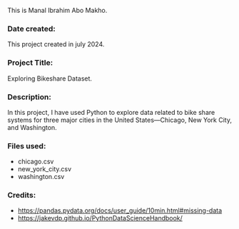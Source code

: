This is Manal Ibrahim Abo Makho.

### Date created:
This project created in july 2024.

### Project Title:
Exploring Bikeshare Dataset.

### Description:
In this project, I have used Python to explore data related to bike share systems for three major cities in 
the United States—Chicago, New York City, and Washington.

### Files used:
- chicago.csv
- new_york_city.csv
- washington.csv

### Credits:
- https://pandas.pydata.org/docs/user_guide/10min.html#missing-data
- https://jakevdp.github.io/PythonDataScienceHandbook/


